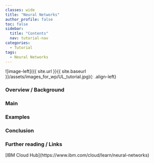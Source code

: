 ```yaml
---
classes: wide
title: "Neural Networks"
author_profile: false
toc: false
sidebar:
  title: "Contents"
  nav: tutorial-nav
categories:
  - Tutorial
tags:
  - Neural Networks
---
```



![image-left]({{ site.url }}{{ site.baseurl }}/assets/images_for_wp/UL_tutorial.jpg){: .align-left}


<h3>Overview / Background</h3>

<h3>Main</h3>

<h3>Examples</h3>

<h3>Conclusion</h3>

<h3>Further reading / Links</h3>
[IBM Cloud Hub](https://www.ibm.com/cloud/learn/neural-networks)
